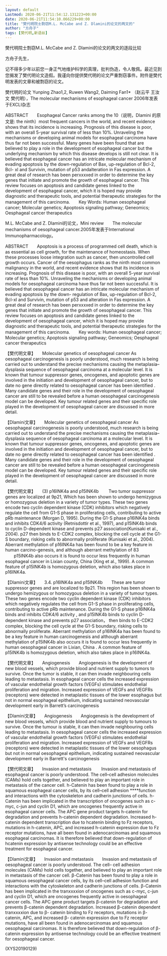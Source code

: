 ```yaml
---
layout: default
Lastmod: 2020-06-21T11:54:12.131223+00:00
date: 2020-06-21T11:54:10.066229+00:00
title: "樊代明院士剽窃M.L. McCabe and Z. Dlamini的论文的两文的"
author: "方舟子"
tags: [樊代明,新语丝]
---
```


樊代明院士剽窃M.L. McCabe and Z. Dlamini的论文的两文的逐段比较

方舟子先生，

记不得多少年以前您一身正气地维护科学的真理，批判伪造，令人敬佩。最近见到您揭发了樊代明论文造假。我谨向你提供樊代明的论文严重剽窃事件。附件是樊代明发表的文章和被剽窃的论文。

樊代明的论文 Yunping Zhao1,2, Ruwen Wang2, Daiming Fan1* （赵云平 王汝文 樊代明），The molecular mechanisms of esophageal cancer 2006年发表于EXCLI杂志

ABSTRACT　　Esophageal Cancer ranks among the 10（说明，Dlamini 的原文是: the ninth）most frequent cancers in the world, and recent evidence shows that its incidence is increasing. Prognosis of this disease is poor, with an overall 5-year survival rate of less than 10%. Unraveling the mechanisms or developing animal models for esophageal carcinoma have thus far not been successful. Many genes have been found that are believed to play a role in the development of esophageal cancer but the underlying mechanism by which this disease develops is still not clear. It is believed that esophageal cancer has an intricate molecular mechanism of evading apoptosis by the down-regulation of Bax, up-regulation of Bcl-2, Bcl- xl and Survivin, mutation of p53 andalteration in Fas expression. A great deal of research has been perxxxxed in order to determine the key genes that initiate and promote the growth of esophageal cancer. This review focuses on apoptosis and candidate genes linked to the development of esophageal cancer, which it is hoped may provide diagnostic and therapeutic tools, and potential therapeutic strategies for the management of this carcinoma.　　Key Words: Human oesophageal cancer; Molecular genetics; Apoptosis signaling pathway; Geneomics; Oesphageal cancer therapeutics

M.L. McCabe and Z. Dlamini的论文，Mini review　　The molecular mechanisms of oesophageal cancer.2005年发表于International Immunopharmacology。

ABSTRACT　　Apoptosis is a process of programmed cell death, which is as essential as cell growth, for the maintenance of homeostasis. When these processes loose integration such as cancer, then uncontrolled cell growth occurs. Cancer of the oesophagus ranks as the ninth most common malignancy in the world, and recent evidence shows that its incidence is increasing. Prognosis of this disease is poor, with an overall 5-year survival rate of less than 10%. Unraveling the mechanisms or developing animal models for oesophageal carcinoma have thus far not been successful. It is believed that oesophageal cancer has an intricate molecular mechanism of evading apoptosis by the down- regulation of Bax, up-regulation of Bcl-2, Bcl-xl and Survivin, mutation of p53 and alteration in Fas expression. A great deal of research has been perxxxxed in order to determine the key genes that initiate and promote the growth of oesophageal cancer. This review focuses on apoptosis and candidate genes linked to the development of oesophageal cancer, which it is hoped may provide diagnostic and therapeutic tools, and potential therapeutic strategies for the management of this carcinoma.　　Key words:  Human oesophageal cancer; Molecular genetics; Apoptosis signaling pathway; Geneomics; Oesphageal cancer therapeutics

【樊代明文章】　　Molecular genetics of oesophageal cancer As oesophageal carcinogenesis is poorly understood, much research is being carried out to understand the precise mechanisms causing the metaplasia– dysplasia sequence of oesophageal carcinoma at a molecular level. It is known that tumour suppressor genes, oncogenes, and apoptotic genes are involved in the initiation and development of oesophageal cancer, but to date no gene directly related to oesophageal cancer has been identified . Many candidate genes and their role in the development of oesophageal cancer are still to be revealed before a human oesophageal carcinogenesis model can be developed. Key tumour related genes and their specific role played in the development of oesophageal cancer are discussed in more detail.

【Dlamini文章】　　Molecular genetics of oesophageal cancer As oesophageal carcinogenesis is poorly understood, much research is being carried out to understand the precise mechanisms causing the metaplasia– dysplasia sequence of oesophageal carcinoma at a molecular level. It is known that tumour suppressor genes, oncogenes, and apoptotic genes are involved in the initiation and development of oesophageal cancer, but to date no gene directly related to oesophageal cancer has been identified . Many candidate genes and their role in the development of oesophageal cancer are still to be revealed before a human oesophageal carcinogenesis model can be developed. Key tumour related genes and their specific role played in the development of oesophageal cancer are discussed in more detail.

【樊代明文章】　　(3) p16INK4a and p15INK4b 　　Two tumor suppressor genes are localized at 9p21, Which has been shown to undergo hemizygous or homozygous deletion in a variety of tumor types. These two genes encode two cyclin dependent kinase (CDK) inhibitors which negatively regulate the cell from G1-S phase in proliferating cells, contributing to active pRb maintenance (Morgan D, 1995). During the G1-S phase p16INK4a binds and inhibits CDK4/6 activity (Retnisdottir et al., 1997), and p15INK4b binds to cyclin D-dependent kinase and prevents p27 association(Kunisaki et al., 2004). p27 then binds to E-CDK2 complex, blocking the cell cycle at the G1-S boundary, risking cells to abnormally proliferate (Kunisaki et al., 2004). Aberrant methylation of p16INK4a has been found to be a key feature in human carcino-genesis, and although aberrant methylation of 83 　　p15INK4b also occurs it is found to occur less frequently in human esophageal cancer in Lixian county, China (Xing et al., 1999). A common feature of p15INK4b is homozygous deletion, which also takes place in p16INK4a.

【Dlamini文章】　　3.4. p16INK4a and p15INK4b　　These are tumor suppressor genes and are localized to 9p21. This region has been shown to undergo hemizygous or homozygous deletion in a variety of tumour types. These two genes encode two cyclin dependent kinase (CDK) inhibitors which negatively regulates the cell from G1-S phase in proliferating cells, contributing to active pRb maintenance. During the G1-S phase p16INK4a binds and inhibits CDK4/6 activity , and p15INK4b binds to cyclin D-dependent kinase and prevents p27 association， then binds to E-CDK2 complex, blocking the cell cycle at the G1-S boundary, risking cells to abnormally proliferate. Aberrant methylation of p16INK4a has been found to be a key feature in human carcinogenesis and although aberrant methylation of p15INK4b also occurs it is found to occur less frequently in human oesophageal cancer in Lixian, China . A common feature of p15INK4b is homozygous deletion, which also takes place in p16INK4a.

【樊代明文章】　　Angiogenesis　　Angiogenesis is the development of new blood vessels, which provide blood and nutrient supply to tumors to survive. Once the tumor is stable, it can then invade neighbouring cells leading to metastasis. In esophageal cancer cells the increased expression of vascular endothelial growth factors (VEGFs) stimulates endothelial proliferation and migration. Increased expression of VEGFs and VEGFRs (receptors) were detected in metaplastic tissues of the lower esophagus but not in normal esophageal epithelium, indicating sustained neovascular development early in Barrett’s carcinogenesis

【Dlamini文章】　　Angiogenesis　　Angiogenesis is the development of new blood vessels, which provide blood and nutrient supply to tumours to survive. Once the tumour is stable, it can then invade neighbouring cells leading to metastasis. In oesophageal cancer cells the increased expression of vascular endothelial growth factors (VEGFs) stimulates endothelial proliferation and migration. Increased expression of VEGFs and VEGFRs (receptors) were detected in metaplastic tissues of the lower oesophagus but not in normal oesophageal epithelium, indicating sustained neovascular development early in Barrett's carcinogenesis

【樊代明文章】　　Invasion and metastasis 　　Invasion and metastasis of esophageal cancer is poorly understood. The cell–cell adhesion molecules (CAMs) hold cells together, and believed to play an important role in metastasis of the cancer cell. h-Catenin has been found to play a role in squamous esophageal cancer cells, by its cell–cell adhesion ****function and interactions with the cytoskeleton and cadherin junctions of cells. h-Catenin has been implicated in the transcription of oncogenes such as c-myc, c-jun and cyclin D1, which are oncogenes frequently active in esophageal cancer cells. The APC gene product targets h-catenin for degradation and prevents h-catenin dependent degradation. Increased h-catenin dependent transcription due to hcatenin binding to Fz receptors, mutations in h-catenin, APC, and increased h-catenin expression due to Fz receptor mutations, have all been found in adenocarcinomas and squamous esophageal carcinomas. It is therefore believed that down-regulation of hcatenin expression by antisense technology could be an effective treatment for esophageal cancer.

【Dlamini文章】　　Invasion and metastasis　　Invasion and metastasis of oesophageal cancer is poorly understood. The cell– cell adhesion molecules (CAMs) hold cells together, and believed to play an important role in metastasis of the cancer cell. β-Catenin has been found to play a role in squamous oesophageal cancer cells, by its cell–cell adhesion function and interactions with the cytoskeleton and cadherin junctions of cells. β-Catenin has been implicated in the tranxxxxion of oncogenes such as c-myc, c-jun and cyclin D1, which are oncogenes frequently active in oesophageal cancer cells. The APC gene product targets β-catenin for degradation and prevents β-catenin dependent degradation. Increased β-catenin dependent tranxxxxion due to β- catenin binding to Fz receptors, mutations in β-catenin, APC, and increased β- catenin expression due to Fz receptor mutations, have all been found in adenocarcinomas and squamous oesophageal carcinomas. It is therefore believed that down-regulation of β-catenin expression by antisense technology could be an effective treatment for oesophageal cancer.

(XYS20190129)

